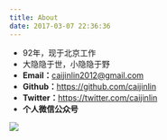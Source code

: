 ```yaml
---
title: About
date: 2017-03-07 22:36:36
---
```


- 92年，现于北京工作
- 大隐隐于世，小隐隐于野
- <strong>Email：</strong><a href="mailto:caijinlin2012@gmail.com">caijinlin2012@gmail.com</a>
- <strong>Github：</strong><a href="https://github.com/caijinlin">https://github.com/caijinlin</a>
- <strong>Twitter：</strong><a href="https://twitter.com/caijinlin">https://twitter.com/caijinlin</a>
- <strong>个人微信公众号</strong>
<img src="http://p4mvqwlb3.bkt.clouddn.com/wechat.jpg" />   
